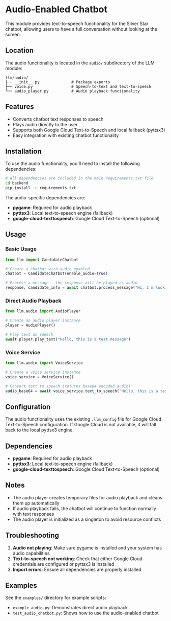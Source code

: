 # Audio-Enabled Chatbot

This module provides text-to-speech functionality for the Silver Star chatbot, allowing users to have a full conversation without looking at the screen.

## Location

The audio functionality is located in the `audio/` subdirectory of the LLM module:

```
llm/audio/
├── __init__.py              # Package exports
├── voice.py                 # Speech-to-text and text-to-speech
└── audio_player.py          # Audio playback functionality
```

## Features

- Converts chatbot text responses to speech
- Plays audio directly to the user
- Supports both Google Cloud Text-to-Speech and local fallback (pyttsx3)
- Easy integration with existing chatbot functionality

## Installation

To use the audio functionality, you'll need to install the following dependencies:

```bash
# All dependencies are included in the main requirements.txt file
cd backend
pip install -r requirements.txt
```

The audio-specific dependencies are:
- **pygame**: Required for audio playback
- **pyttsx3**: Local text-to-speech engine (fallback)
- **google-cloud-texttospeech**: Google Cloud Text-to-Speech (optional)

## Usage

### Basic Usage

```python
from llm import CandidateChatbot

# Create a chatbot with audio enabled
chatbot = CandidateChatbot(enable_audio=True)

# Process a message - the response will be played as audio
response, candidate_info = await chatbot.process_message("Hi, I'm looking for a job")
```

### Direct Audio Playback

```python
from llm.audio import AudioPlayer

# Create an audio player instance
player = AudioPlayer()

# Play text as speech
await player.play_text("Hello, this is a test message")
```

### Voice Service

```python
from llm.audio import VoiceService

# Create a voice service instance
voice_service = VoiceService()

# Convert text to speech (returns base64 encoded audio)
audio_base64 = await voice_service.text_to_speech("Hello, this is a test message")
```

## Configuration

The audio functionality uses the existing `.llm_config` file for Google Cloud Text-to-Speech configuration. If Google Cloud is not available, it will fall back to the local pyttsx3 engine.

## Dependencies

- **pygame**: Required for audio playback
- **pyttsx3**: Local text-to-speech engine (fallback)
- **google-cloud-texttospeech**: Google Cloud Text-to-Speech (optional)

## Notes

- The audio player creates temporary files for audio playback and cleans them up automatically
- If audio playback fails, the chatbot will continue to function normally with text responses
- The audio player is initialized as a singleton to avoid resource conflicts

## Troubleshooting

1. **Audio not playing**: Make sure pygame is installed and your system has audio capabilities
2. **Text-to-speech not working**: Check that either Google Cloud credentials are configured or pyttsx3 is installed
3. **Import errors**: Ensure all dependencies are properly installed

## Examples

See the `examples/` directory for example scripts:
- `example_audio.py`: Demonstrates direct audio playback
- `test_audio_chatbot.py`: Shows how to use the audio-enabled chatbot
